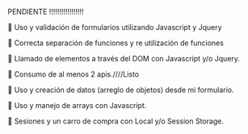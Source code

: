 PENDIENTE !!!!!!!!!!!!!!!!!



 Uso y validación de formularios utilizando Javascript y Jquery

 Correcta separación de funciones y re utilización de funciones

 Llamado de elementos a través del DOM con Javascript y/o Jquery.

 Consumo de al menos 2 apis.////Listo

 Uso y creación de datos (arreglo de objetos) desde mi formulario.

 Uso y manejo de arrays con Javascript.

 Sesiones y un carro de compra con Local y/o Session Storage.

